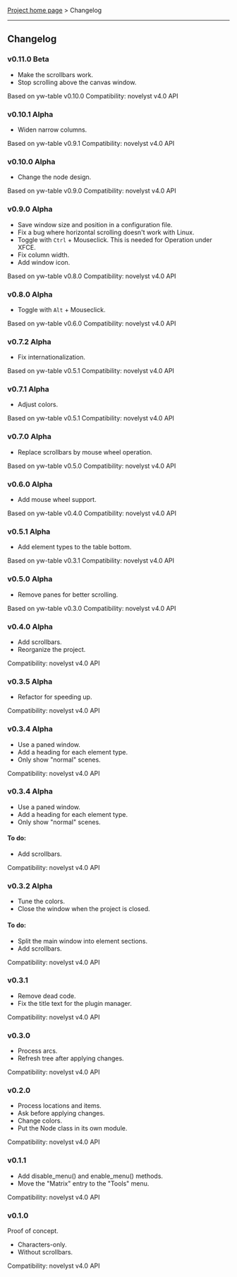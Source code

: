 [Project home page](index) > Changelog

------------------------------------------------------------------------

## Changelog


### v0.11.0 Beta

- Make the scrollbars work.
- Stop scrolling above the canvas window.

Based on yw-table v0.10.0
Compatibility: novelyst v4.0 API

### v0.10.1 Alpha

- Widen narrow columns.

Based on yw-table v0.9.1
Compatibility: novelyst v4.0 API

### v0.10.0 Alpha

- Change the node design.

Based on yw-table v0.9.0
Compatibility: novelyst v4.0 API

### v0.9.0 Alpha

- Save window size and position in a configuration file.
- Fix a bug where horizontal scrolling doesn't work with Linux.
- Toggle with `Ctrl` + Mouseclick. This is needed for Operation under XFCE.
- Fix column width. 
- Add window icon.

Based on yw-table v0.8.0
Compatibility: novelyst v4.0 API

### v0.8.0 Alpha

- Toggle with `Alt` + Mouseclick.

Based on yw-table v0.6.0
Compatibility: novelyst v4.0 API

### v0.7.2 Alpha

- Fix internationalization.

Based on yw-table v0.5.1
Compatibility: novelyst v4.0 API

### v0.7.1 Alpha

- Adjust colors.

Based on yw-table v0.5.1
Compatibility: novelyst v4.0 API

### v0.7.0 Alpha

- Replace scrollbars by mouse wheel operation.

Based on yw-table v0.5.0
Compatibility: novelyst v4.0 API

### v0.6.0 Alpha

- Add mouse wheel support.

Based on yw-table v0.4.0
Compatibility: novelyst v4.0 API

### v0.5.1 Alpha

- Add element types to the table bottom.

Based on yw-table v0.3.1
Compatibility: novelyst v4.0 API

### v0.5.0 Alpha

- Remove panes for better scrolling.

Based on yw-table v0.3.0
Compatibility: novelyst v4.0 API

### v0.4.0 Alpha

- Add scrollbars.
- Reorganize the project.

Compatibility: novelyst v4.0 API

### v0.3.5 Alpha

- Refactor for speeding up.

Compatibility: novelyst v4.0 API

### v0.3.4 Alpha

- Use a paned window.
- Add a heading for each element type.
- Only show "normal" scenes.

Compatibility: novelyst v4.0 API

### v0.3.4 Alpha

- Use a paned window.
- Add a heading for each element type.
- Only show "normal" scenes.

#### To do:

- Add scrollbars.

Compatibility: novelyst v4.0 API

### v0.3.2 Alpha

- Tune the colors.
- Close the window when the project is closed.

#### To do:

- Split the main window into element sections.
- Add scrollbars.

Compatibility: novelyst v4.0 API

### v0.3.1 

- Remove dead code.
- Fix the title text for the plugin manager.

Compatibility: novelyst v4.0 API

### v0.3.0 

- Process arcs.
- Refresh tree after applying changes.

Compatibility: novelyst v4.0 API

### v0.2.0 

- Process locations and items.
- Ask before applying changes.
- Change colors.
- Put the Node class in its own module.

Compatibility: novelyst v4.0 API

### v0.1.1 

- Add disable_menu() and enable_menu() methods.
- Move the "Matrix" entry to the "Tools" menu. 

Compatibility: novelyst v4.0 API

### v0.1.0 

Proof of concept. 

- Characters-only.
- Without scrollbars.

Compatibility: novelyst v4.0 API



